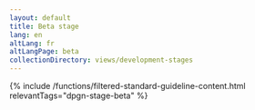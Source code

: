 ```yaml
---
layout: default
title: Beta stage
lang: en
altLang: fr
altLangPage: beta
collectionDirectory: views/development-stages
---
```


{% include /functions/filtered-standard-guideline-content.html relevantTags="dpgn-stage-beta" %}
